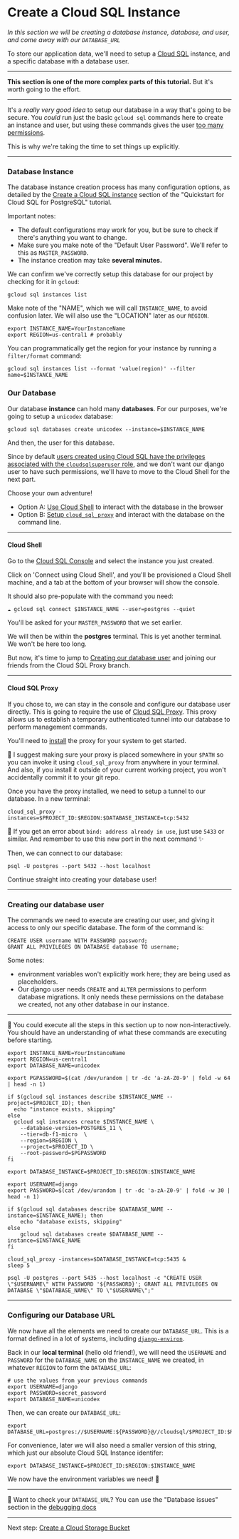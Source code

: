 # Create a Cloud SQL Instance

*In this section we will be creating a database instance, database, and user, and come away with our `DATABASE_URL`*

To store our application data, we'll need to setup a [Cloud SQL](https://console.cloud.google.com/sql/instances) instance, and a specific database with a database user.

---

**This section is one of the more complex parts of this tutorial.** But it's worth going to the effort.

---

It's a *really very good idea* to setup our database in a way that's going to be secure. You *could* run just the basic `gcloud sql` commands here to create an instance and user, but using these commands gives the user [too many permissions](https://cloud.google.com/sql/docs/postgres/users#default-users).

This is why we're taking the time to set things up explicitly. 

---

### Database Instance

The database instance creation process has many configuration options, as detailed by the [Create a Cloud SQL instance](https://cloud.google.com/sql/docs/postgres/quickstart#create-instance) section of the "Quickstart for Cloud SQL for PostgreSQL" tutorial.

Important notes: 

* The default configurations may work for you, but be sure to check if there's anything you want to change.
* Make sure you make note of the "Default User Password". We'll refer to this as `MASTER_PASSWORD`.
* The instance creation may take **several minutes.** 

We can confirm we've correctly setup this database for our project by checking for it in `gcloud`: 

```shell,exclude
gcloud sql instances list
```

Make note of the "NAME", which we will call `INSTANCE_NAME`, to avoid confusion later. We will also use the "LOCATION" later as our `REGION`.

```shell,exclude
export INSTANCE_NAME=YourInstanceName
export REGION=us-central1 # probably
```

You can programmatically get the region for your instance by running a `filter/format` command: 

```shell,exclude
gcloud sql instances list --format 'value(region)' --filter name=$INSTANCE_NAME
```

### Our Database 

Our database **instance** can hold many **databases**. For our purposes, we're going to setup a `unicodex` database: 

```shell,exclude
gcloud sql databases create unicodex --instance=$INSTANCE_NAME
```

And then, the user for this database. 


Since by default [users created using Cloud SQL have the privileges associated with the `cloudsqlsuperuser` role](https://cloud.google.com/sql/docs/postgres/create-manage-users#creating), and we don't want our django user to have such permissions, we'll have to move to the Cloud Shell for the next part. 

Choose your own adventure!

* Option A: [Use Cloud Shell](#cloud-shell) to interact with the database in the browser
* Option B: [Setup `cloud_sql_proxy`](#cloud-sql-proxy) and interact with the database on the command line. 

---

#### Cloud Shell

Go to the [Cloud SQL Console](https://console.cloud.google.com/sql/instances) and select the instance you just created. 

Click on 'Connect using Cloud Shell', and you'll be provisioned a Cloud Shell machine, and a tab at the bottom of your browser will show the console. 

It should also pre-populate with the command you need: 

```shell,exclude
☁️ gcloud sql connect $INSTANCE_NAME --user=postgres --quiet
```

You'll be asked for your `MASTER_PASSWORD` that we set earlier. 

We will then be within the **postgres** terminal. This is yet another terminal. We won't be here too long. 

But now, it's time to jump to [Creating our database user](#creating-our-database-user) and joining our friends from the Cloud SQL Proxy branch. 

---

#### Cloud SQL Proxy

If you chose to, we can stay in the console and configure our database user directly. This is going to require the use of [Cloud SQL Proxy](https://cloud.google.com/sql/docs/postgres/sql-proxy). This proxy allows us to establish a temporary authenticated tunnel into our database to perform management commands. 

You'll need to [install](https://cloud.google.com/sql/docs/postgres/sql-proxy#install) the proxy for your system to get started. 

📌 I suggest making sure your proxy is placed somewhere in your `$PATH` so you can invoke it using `cloud_sql_proxy` from anywhere in your terminal. And also, if you install it outside of your current working project, you won't accidentally commit it to your git repo. 

Once you have the proxy installed, we need to setup a tunnel to our database. In a new terminal:

```shell,exclude
cloud_sql_proxy -instances=$PROJECT_ID:$REGION:$DATABASE_INSTANCE=tcp:5432
```


📌 If you get an error about `bind: address already in use`, just use `5433` or similar. And remember to use this new port in the next command ✨

Then, we can connect to our database: 

```shell,exclude
psql -U postgres --port 5432 --host localhost
```

Continue straight into creating your database user!

---

### Creating our database user

The commands we need to execute are creating our user, and giving it access to only our specific database. The form of the command is:

```sql,exclude
CREATE USER username WITH PASSWORD password; 
GRANT ALL PRIVILEGES ON DATABASE database TO username;
```

Some notes: 

* environment variables won't explicitly work here; they are being used as placeholders.
* Our django user needs `CREATE` and `ALTER` permissions to perform database migrations. It only needs these permissions on the database we created, not any other database in our instance. 

----

📝 You could execute all the steps in this section up to now non-interactively. You should have an understanding of what these commands are executing before starting. 

```shell
export INSTANCE_NAME=YourInstanceName 
export REGION=us-central1
export DATABASE_NAME=unicodex

export PGPASSWORD=$(cat /dev/urandom | tr -dc 'a-zA-Z0-9' | fold -w 64 | head -n 1)

if $(gcloud sql instances describe $INSTANCE_NAME --project=$PROJECT_ID); then
  echo "instance exists, skipping"
else
  gcloud sql instances create $INSTANCE_NAME \
    --database-version=POSTGRES_11 \
    --tier=db-f1-micro  \
    --region=$REGION \
    --project=$PROJECT_ID \
    --root-password=$PGPASSWORD
fi
	 
export DATABASE_INSTANCE=$PROJECT_ID:$REGION:$INSTANCE_NAME

export USERNAME=django
export PASSWORD=$(cat /dev/urandom | tr -dc 'a-zA-Z0-9' | fold -w 30 | head -n 1)

if $(gcloud sql databases describe $DATABASE_NAME --instance=$INSTANCE_NAME); then
    echo "database exists, skipping"
else
    gcloud sql databases create $DATABASE_NAME --instance=$INSTANCE_NAME
fi

cloud_sql_proxy -instances=$DATABASE_INSTANCE=tcp:5435 &
sleep 5

psql -U postgres --port 5435 --host localhost -c "CREATE USER \"$USERNAME\" WITH PASSWORD '${PASSWORD}'; GRANT ALL PRIVILEGES ON DATABASE \"$DATABASE_NAME\" TO \"$USERNAME\";"
```


---

### Configuring our Database URL

We now have all the elements we need to create our `DATABASE_URL`. This is a format defined in a lot of systems, including [`django-environ`](https://django-environ.readthedocs.io/en/latest/). 

Back in our **local terminal** (hello old friend!), we will need the `USERNAME` and `PASSWORD` for the `DATABASE_NAME` on the `INSTANCE_NAME` we created, in whatever `REGION` to form the `DATABASE_URL`:

```shell,exclude
# use the values from your previous commands
export USERNAME=django
export PASSWORD=secret_password
export DATABASE_NAME=unicodex
```

Then, we can create our `DATABASE_URL`:

```shell
export DATABASE_URL=postgres://$USERNAME:${PASSWORD}@//cloudsql/$PROJECT_ID:$REGION:$INSTANCE_NAME/$DATABASE_NAME
```

For convenience, later we will also need a smaller version of this string, which just our absolute Cloud SQL Instance identifer: 

```shell,exclude
export DATABASE_INSTANCE=$PROJECT_ID:$REGION:$INSTANCE_NAME
```

We now have the environment variables we need! 🍪

---

🤔 Want to check your `DATABASE_URL`? You can use the "Database issues" section in the [debugging docs](zz_debugging.md)
 
---

Next step: [Create a Cloud Storage Bucket](30-setup-bucket.md)
